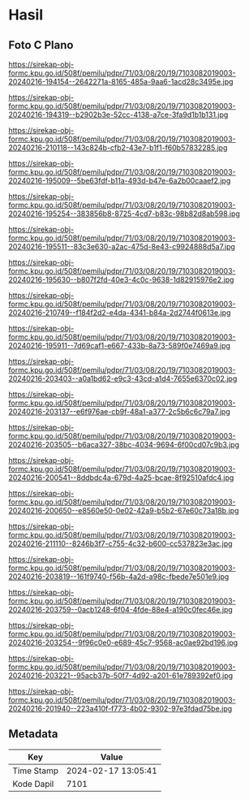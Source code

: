 # Hasil

## Foto C Plano

https://sirekap-obj-formc.kpu.go.id/508f/pemilu/pdpr/71/03/08/20/19/7103082019003-20240216-194154--2642271a-8165-485a-9aa6-1acd28c3495e.jpg

https://sirekap-obj-formc.kpu.go.id/508f/pemilu/pdpr/71/03/08/20/19/7103082019003-20240216-194319--b2902b3e-52cc-4138-a7ce-3fa9d1b1b131.jpg

https://sirekap-obj-formc.kpu.go.id/508f/pemilu/pdpr/71/03/08/20/19/7103082019003-20240216-210118--143c824b-cfb2-43e7-b1f1-f60b57832285.jpg

https://sirekap-obj-formc.kpu.go.id/508f/pemilu/pdpr/71/03/08/20/19/7103082019003-20240216-195009--5be63fdf-b11a-493d-b47e-6a2b00caaef2.jpg

https://sirekap-obj-formc.kpu.go.id/508f/pemilu/pdpr/71/03/08/20/19/7103082019003-20240216-195254--383856b8-8725-4cd7-b83c-98b82d8ab598.jpg

https://sirekap-obj-formc.kpu.go.id/508f/pemilu/pdpr/71/03/08/20/19/7103082019003-20240216-195511--83c3e630-a2ac-475d-8e43-c9924888d5a7.jpg

https://sirekap-obj-formc.kpu.go.id/508f/pemilu/pdpr/71/03/08/20/19/7103082019003-20240216-195630--b807f2fd-40e3-4c0c-9638-1d82915976e2.jpg

https://sirekap-obj-formc.kpu.go.id/508f/pemilu/pdpr/71/03/08/20/19/7103082019003-20240216-210749--f184f2d2-e4da-4341-b84a-2d2744f0613e.jpg

https://sirekap-obj-formc.kpu.go.id/508f/pemilu/pdpr/71/03/08/20/19/7103082019003-20240216-195911--7d69caf1-e667-433b-8a73-589f0e7469a9.jpg

https://sirekap-obj-formc.kpu.go.id/508f/pemilu/pdpr/71/03/08/20/19/7103082019003-20240216-203403--a0a1bd62-e9c3-43cd-a1d4-7655e6370c02.jpg

https://sirekap-obj-formc.kpu.go.id/508f/pemilu/pdpr/71/03/08/20/19/7103082019003-20240216-203137--e6f976ae-cb9f-48a1-a377-2c5b6c6c79a7.jpg

https://sirekap-obj-formc.kpu.go.id/508f/pemilu/pdpr/71/03/08/20/19/7103082019003-20240216-203505--b6aca327-38bc-4034-9694-6f00cd07c9b3.jpg

https://sirekap-obj-formc.kpu.go.id/508f/pemilu/pdpr/71/03/08/20/19/7103082019003-20240216-200541--8ddbdc4a-679d-4a25-bcae-8f92510afdc4.jpg

https://sirekap-obj-formc.kpu.go.id/508f/pemilu/pdpr/71/03/08/20/19/7103082019003-20240216-200650--e8560e50-0e02-42a9-b5b2-67e60c73a18b.jpg

https://sirekap-obj-formc.kpu.go.id/508f/pemilu/pdpr/71/03/08/20/19/7103082019003-20240216-211110--8246b3f7-c755-4c32-b600-cc537823e3ac.jpg

https://sirekap-obj-formc.kpu.go.id/508f/pemilu/pdpr/71/03/08/20/19/7103082019003-20240216-203819--161f9740-f56b-4a2d-a98c-fbede7e501e9.jpg

https://sirekap-obj-formc.kpu.go.id/508f/pemilu/pdpr/71/03/08/20/19/7103082019003-20240216-203759--0acb1248-6f04-4fde-88e4-a190c0fec46e.jpg

https://sirekap-obj-formc.kpu.go.id/508f/pemilu/pdpr/71/03/08/20/19/7103082019003-20240216-203254--9f96c0e0-e689-45c7-9568-ac0ae92bd196.jpg

https://sirekap-obj-formc.kpu.go.id/508f/pemilu/pdpr/71/03/08/20/19/7103082019003-20240216-203221--95acb37b-50f7-4d92-a201-61e789392ef0.jpg

https://sirekap-obj-formc.kpu.go.id/508f/pemilu/pdpr/71/03/08/20/19/7103082019003-20240216-201940--223a410f-f773-4b02-9302-97e3fdad75be.jpg


## Metadata

| Key        | Value               |
| ---------- | ------------------- |
| Time Stamp | 2024-02-17 13:05:41 |
| Kode Dapil | 7101                |



